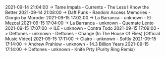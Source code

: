 2021-09-14 21:04:00 -> Tame Impala - Currents - The Less I Know the Better
2021-09-14 21:08:00 -> Daft Punk - Random Access Memories - Giorgio by Moroder
2021-09-15 17:02:00 -> La Barranca - unknown - El Mezcal
2021-09-15 17:04:00 -> La Barranca - unknown - Quemate Lento
2021-09-15 17:07:00 -> ILE - unknown - Contra Todo
2021-09-15 17:09:00 -> Deftones - unknown - Deftones - Change (In The House Of Flies) [Official Music Video]
2021-09-15 17:11:00 -> Clairo - unknown - Softly
2021-09-15 17:14:00 -> Andrew Prahlow - unknown - 14.3 Billion Years
2021-09-15 17:14:00 -> Deftones - unknown - Knife Prty (Purity Ring Remix)
